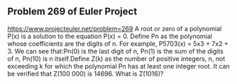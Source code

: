 ## Problem 269 of Euler Project 
https://www.projecteuler.net/problem=269
A root or zero of a polynomial P(x) is a solution to the equation P(x) = 0. 
Define Pn as the polynomial whose coefficients are the digits of n.
For example, P5703(x) = 5x3 + 7x2 + 3.
We can see that:Pn(0) is the last digit of n,
Pn(1) is the sum of the digits of n,
Pn(10) is n itself.Define Z(k) as the number of positive integers, n, not exceeding k for which the polynomial Pn has at least one integer root.
It can be verified that Z(100 000) is 14696.
What is Z(1016)?